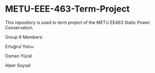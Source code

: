 # METU-EEE-463-Term-Project
This repository is used to term project of the METU EE463 Static Power Conservation.

Group 6 Members:

Ertuğrul Yolcu

Osman Yücel

Alper Soysal
